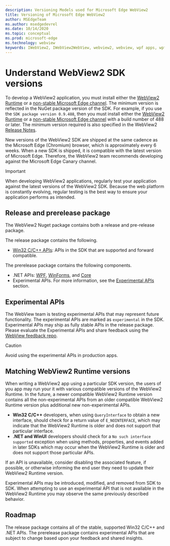 ```yaml
---
description: Versioning Models used for Microsoft Edge WebView2
title: Versioning of Microsoft Edge WebView2
author: MSEdgeTeam
ms.author: msedgedevrel
ms.date: 10/14/2020
ms.topic: conceptual
ms.prod: microsoft-edge
ms.technology: webview
keywords: IWebView2, IWebView2WebView, webview2, webview, wpf apps, wpf, edge, ICoreWebView2, ICoreWebView2Host, browser control, edge html
---
```


# Understand WebView2 SDK versions  

To develop a WebView2 application, you must install either the [WebView2 Runtime](https://developer.microsoft.com/microsoft-edge/webview2/) or a [non-stable Microsoft Edge channel](https://www.microsoftedgeinsider.com/en-us/download).  The minimum version is reflected in the NuGet package version of the SDK.  For example, if you use the `SDK package version 0.9.488`, then you must install either the [WebView2 Runtime](https://developer.microsoft.com/microsoft-edge/webview2/) or a [non-stable Microsoft Edge channel](https://www.microsoftedgeinsider.com/en-us/download) with a build number of 488 or later.  The minimum version required is also specified in the WebView2 [Release Notes][Releasenotes].

New versions of the WebView2 SDK are shipped at the same cadence as the Microsoft Edge (Chromium) browser, which is approximately every 6 weeks. When a new SDK is shipped, it is compatible with the latest version of Microsoft Edge. Therefore, the WebView2 team recommends developing against the Microsoft Edge Canary channel. 

> [!IMPORTANT]
> When developing WebView2 applications, regularly test your application against the latest versions of the WebView2 SDK. Because the web platform is constantly evolving, regular testing is the best way to ensure your application performs as intended.

## Release and prerelease package  

The WebView2 Nuget package contains both a release and pre-release package.

The release package contains the following.  

*   [Win32 C/C++ APIs][ReferenceWin32]: APIs in the SDK that are supported and forward compatible.  

The prerelease package contains the following components.  

*   .NET APIs: [WPF][DotnetMicrosoftWebWebview2WpfNamespace], [WinForms][DotnetMicrosoftWebWebview2WinformsNamespace], and [Core][DotnetMicrosoftWebWebview2CoreNamespace]  
*   Experimental APIs.  For more information, see the [Experimental APIs](#experimental-apis) section.  


## Experimental APIs  

The WebView team is testing experimental APIs that may represent future functionality.  The experimental APIs are marked as `experimental` in the SDK.  Experimental APIs may ship as fully stable APIs in the release package. Please evaluate the Experimental APIs and share feedback using the [WebView feedback repo][GithubMicrosoftedgeWebviewfeedback].  

> [!CAUTION]
> Avoid using the experimental APIs in production apps.  

## Matching WebView2 Runtime versions  

When writing a WebView2 app using a particular SDK version, the users of you app may run your it with various compatible versions of the WebView2 Runtime.  In the future, a newer compatible WebView2 Runtime version contains all the non-experimental APIs from an older compatible WebView2 Runtime version plus additional new non-experimental APIs.  

*   **Win32 C/C++** developers, when using `QueryInterface` to obtain a new interface, should check for a return value of `E_NOINTERFACE`, which may indicate that the WebView2 Runtime is older and does not support that particular interface.  
*   **.NET and WinUI** developers should check for a `No such interface supported` exception when using methods, properties, and events added in later SDKs which may occur when the WebView2 Runtime is older and does not support those particular APIs.  

If an API is unavailable, consider disabling the associated feature, if possible, or otherwise informing the end user they need to update their WebView2 Runtime version.  

Experimental APIs may be introduced, modified, and removed from SDK to SDK.  When attempting to use an experimental API that is not available in the WebView2 Runtime you may observe the same previously described behavior.  

## Roadmap  

The release package contains all of the stable, supported Win32 C/C++ and .NET APIs.  The prerelease package contains experimental APIs that are subject to change based upon your feedback and shared insights.  

<!--## Versioning  

After you have used a particular version of the SDK to build your app, your app may end up running with an older or newer version of installed browser binaries.  Until version 1.0.0.0 of WebView2 there may be breaking changes during updates that prevent your SDK from working with different versions of installed browser binaries.  After version 1.0.0.0, different versions of the SDK may work with different versions of the installed browser by using the following best practices.  

1.  To account for breaking changes to the API be sure to check for failure when requesting the DLL export `CreateCoreWebView2Environment` and when running `QueryInterface` on any `CoreWebView2` object.  A return value of `E_NOINTERFACE` indicates that the SDK is not compatible with the Microsoft Edge browser binaries.  
1.  Checking for failure from `QueryInterface` also accounts for cases where the SDK is newer than the version of the Microsoft Edge browser and your app attempts to use an interface of which the Microsoft Edge browser is unaware.  

1.  When an interface is unavailable, you may consider disabling the associated feature if possible, or otherwise informing your users to update their browsers.  -->  

<!--links -->

[DistributionEvergreenMode]: ./distribution.md#evergreen-distribution-mode "Evergreen distribution mode - Distribution of Applications using WebView2 | Microsoft Docs"  
[DotnetMicrosoftWebWebview2CoreNamespace]: /dotnet/api/microsoft.web.webview2.core "Microsoft.Web.WebView2.Core Namespace | Microsoft Docs"
[DotnetMicrosoftWebWebview2WpfNamespace]: /dotnet/api/microsoft.web.webview2.wpf "Microsoft.Web.WebView2.Wpf Namespace | Microsoft Docs"
[DotnetMicrosoftWebWebview2WinformsNamespace]: /dotnet/api/microsoft.web.webview2.winforms "Microsoft.Web.WebView2.WinForms Namespace | Microsoft Docs"
[ReferenceWin32]: /microsoft-edge/webview2/reference/win32 "WebView2 Win32 C++ Reference | Microsoft Docs"  
[Releasenotes]: ../releasenotes.md "Release notes for WebView2 SDK | Microsoft Docs"  

[DeployedgeChannels]: /deployedge/microsoft-edge-channels "Overview of the Microsoft Edge channels | Microsoft Docs"  

[GithubMicrosoftedgeWebviewfeedback]: https://github.com/MicrosoftEdge/WebViewFeedback "WebView Feedback - MicrosoftEdge/WebViewFeedback | GitHub"  
